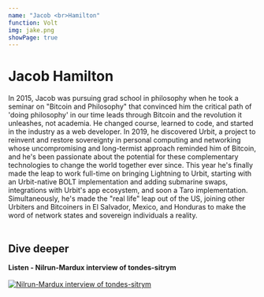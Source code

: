 ```yaml
---
name: "Jacob <br>Hamilton"
function: Volt
img: jake.png
showPage: true
---
```


# Jacob Hamilton
 
In 2015, Jacob was pursuing grad school in philosophy when he took a seminar on "Bitcoin and Philosophy" that convinced him the critical path of 'doing philosophy' in our time leads through Bitcoin and the revolution it unleashes, not academia. He changed course, learned to code, and started in the industry as a web developer. In 2019, he discovered Urbit, a project to reinvent and restore sovereignty in personal computing and networking whose uncompromising and long-termist approach reminded him of Bitcoin, and he's been passionate about the potential for these complementary technologies to change the world together ever since. This year he's finally made the leap to work full-time on bringing Lightning to Urbit, starting with an Urbit-native BOLT implementation and adding submarine swaps, integrations with Urbit's app ecosystem, and soon a Taro implementation. Simultaneously, he's made the "real life" leap out of the US, joining other Urbiters and Bitcoiners in El Salvador, Mexico, and Honduras to make the word of network states and sovereign individuals a reality.
<br><br>

## Dive deeper


<div class="grid grid-cols-2 gap-5">
<div class="p-3 my-2">

**Listen - Nilrun-Mardux interview of tondes-sitrym**  <br><br>
[![Nilrun-Mardux interview of tondes-sitrym](/content/jacob1.png)](https://otter.ai/u/IfNwSAXiJhNWXb_NDNbU6pG2Jsc/)
</div>

</div>

<br>




